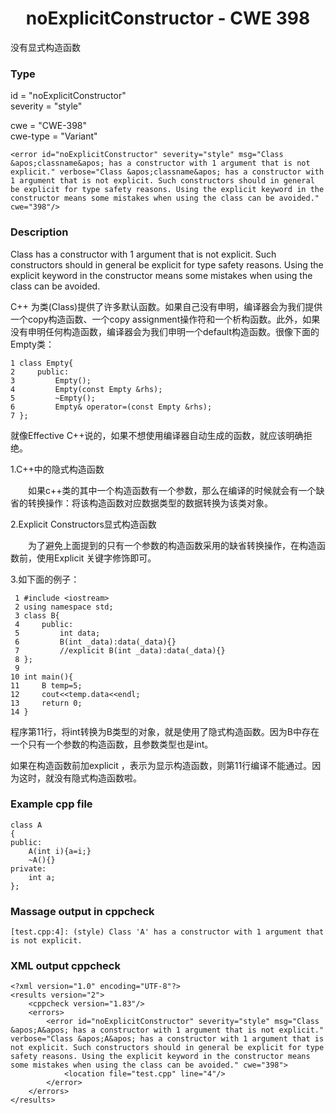 # <center> noExplicitConstructor - CWE 398

没有显式构造函数

### Type

id = "noExplicitConstructor"  
severity = "style"

cwe = "CWE-398"  
cwe-type = "Variant"

    <error id="noExplicitConstructor" severity="style" msg="Class &apos;classname&apos; has a constructor with 1 argument that is not explicit." verbose="Class &apos;classname&apos; has a constructor with 1 argument that is not explicit. Such constructors should in general be explicit for type safety reasons. Using the explicit keyword in the constructor means some mistakes when using the class can be avoided." cwe="398"/>



### Description

Class has a constructor with 1 argument that is not explicit. Such constructors should in general be explicit for type safety reasons. Using the explicit keyword in the constructor means some mistakes when using the class can be avoided.

C++ 为类(Class)提供了许多默认函数。如果自己没有申明，编译器会为我们提供一个copy构造函数、一个copy assignment操作符和一个析构函数。此外，如果没有申明任何构造函数，编译器会为我们申明一个default构造函数。很像下面的Empty类：

	1 class Empty{
	2     public:
	3         Empty();
	4         Empty(const Empty &rhs);
	5         ~Empty();
	6         Empty& operator=(const Empty &rhs);
	7 };

就像Effective C++说的，如果不想使用编译器自动生成的函数，就应该明确拒绝。

1.C++中的隐式构造函数

　　如果c++类的其中一个构造函数有一个参数，那么在编译的时候就会有一个缺省的转换操作：将该构造函数对应数据类型的数据转换为该类对象。

2.Explicit Constructors显式构造函数

　　为了避免上面提到的只有一个参数的构造函数采用的缺省转换操作，在构造函数前，使用Explicit 关键字修饰即可。

3.如下面的例子：

	 1 #include <iostream>
	 2 using namespace std;
	 3 class B{
	 4     public:
	 5         int data;
	 6         B(int _data):data(_data){}
	 7         //explicit B(int _data):data(_data){}
	 8 };
	 9 
	10 int main(){
	11     B temp=5;
	12     cout<<temp.data<<endl;
	13     return 0;
	14 }

程序第11行，将int转换为B类型的对象，就是使用了隐式构造函数。因为B中存在一个只有一个参数的构造函数，且参数类型也是int。

如果在构造函数前加explicit ，表示为显示构造函数，则第11行编译不能通过。因为这时，就没有隐式构造函数啦。

### Example cpp file

	class A
	{
	public:
		A(int i){a=i;}
		~A(){}
	private:
		int a;
	};



### Massage output in cppcheck

	[test.cpp:4]: (style) Class 'A' has a constructor with 1 argument that is not explicit.



### XML output cppcheck

	<?xml version="1.0" encoding="UTF-8"?>
	<results version="2">
	    <cppcheck version="1.83"/>
	    <errors>
	        <error id="noExplicitConstructor" severity="style" msg="Class &apos;A&apos; has a constructor with 1 argument that is not explicit." verbose="Class &apos;A&apos; has a constructor with 1 argument that is not explicit. Such constructors should in general be explicit for type safety reasons. Using the explicit keyword in the constructor means some mistakes when using the class can be avoided." cwe="398">
	            <location file="test.cpp" line="4"/>
	        </error>
	    </errors>
	</results>